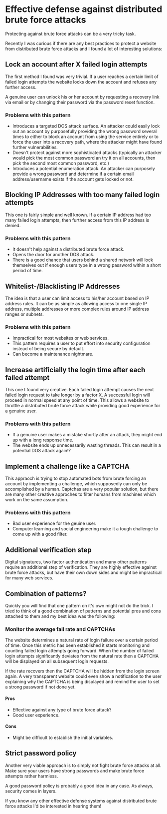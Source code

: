 ﻿<!--
    Tags: security brute-force-attacks
-->

# Effective defense against distributed brute force attacks

<p>Protecting against brute force attacks can be a very tricky task.</p>
<p>Recently I was curious if there are any best practices to protect a website from distributed brute force attacks and I found a lot of interesting solutions:</p>

<h2>Lock an account after X failed login attempts</h2>
<p>The first method I found was very trivial. If a user reaches a certain limit of failed login attempts  the website locks down the account and refuses any further access.</p>
<p>A genuine user can unlock his or her account by requesting a recovery link via email or by changing their password via the password reset function.</p>
<h3>Problems with this pattern</h3>
<ul>
    <li>Introduces a targeted DOS attack surface. An attacker could easily lock out an account by purposefully providing the wrong password several times to either to block an account from using the service entirely or to force the user into a recovery path, where the attacker might have found further vulnerabilities.</li>
    <li>Doesn't protect against more sophisticated attacks (typically an attacker would pick the most common password an try it on all accounts, then pick the second most common password, etc.)</li>
    <li>Introduces a potential enumeration attack. An attacker can purposely provide a wrong password and determine if a certain email address/username exists if the account gets locked or not.</li>
</ul>

<h2>Blocking IP Addresses with too many failed login attempts</h2>
<p>This one is fairly simple and well known. If a certain IP address had too many failed login attempts, then further access from this IP address is denied.</p>
<h3>Problems with this pattern</h3>
<ul>
    <li>It doesn't help against a distributed brute force attack.</li>
    <li>Opens the door for another DOS attack.</li>
    <li>There is a good chance that users behind a shared network will lock themselves out if enough users type in a wrong password within a short period of time.</li>
</ul>

<h2>Whitelist-/Blacklisting IP Addresses</h2>
<p>The idea is that a user can limit access to his/her account based on IP address rules. It can be as simple as allowing access to one single IP address, multiple addresses or more complex rules around IP address ranges or subnets.</p>
<h3>Problems with this pattern</h3>
<ul>
    <li>Impractical for most websites or web services.</li>
    <li>This pattern requires a user to put effort into security configuration instead of being secure by default.</li>
    <li>Can become a maintenance nightmare.</li>
</ul>

<h2>Increase artificially the login time after each failed attempt</h2>
<p>This one I found very creative. Each failed login attempt causes the next failed login request to take longer by a factor X. A successful login will proceed in normal speed at any point of time. This allows a website to throttle a distributed brute force attack while providing good experience for a genuine user.</p>
<h3>Problems with this pattern</h3>
<ul>
    <li>If a genuine user makes a mistake shortly after an attack, they might end up with a long response time.</li>
    <li>The website ends up unnecessarily wasting threads. This can result in a potential DOS attack again!?</li>
</ul>

<h2>Implement a challenge like a CAPTCHA</h2>
<p>This appraoch is trying to stop automated bots from brute forcing an account by implementing a challenge, which supposedly can only be accomplished by a human. Captchas are a very popular solution, but there are many other creative approches to filter humans from machines which work on the same assumption.</p>
<h3>Problems with this pattern</h3>
<ul>
    <li>Bad user experience for the geuine user.</li>
    <li>Computer learning and social engineering make it a tough challenge to come up with a good filter.</li>
</ul>

<h2>Additional verification step</h2>
<p>Digital signatures, two factor authentication and many other patterns require an additional step of verification. They are highly effective against brute force attacks, but have their own down sides and might be impractical for many web services.</p>

<h2>Combination of patterns?</h2>
<p>Quickly you will find that one pattern on it's own might not do the trick. I tried to think of a good combination of patterns and potential pros and cons attached to them and my best idea was the following:</p>
<h3>Monitor the average fail rate and CAPTCHAs</h3>
<p>The website determines a natural rate of login failure over a certain period of time. Once this metric has been established it starts monitoring and counting failed login attempts going forward. When the number of failed login attempts significantly deviates from the natural rate then a CAPTCHA will be displayed on all subsequent login requests.</p>
<p>If the rate recovers then the CAPTCHA will be hidden from the login screen again. A very transparent website could even show a notification to the user explaining why the CAPTCHA is being displayed and remind the user to set a strong password if not done yet.</p>
<h4>Pros</h4>
<ul>
    <li>Effective against any type of brute force attack?</li>
    <li>Good user experience.</li>
</ul>
<h4>Cons</h4>
<ul>
    <li>Might be difficult to establish the initial variables.</li>
</ul>

<h2>Strict password policy</h2>
<p>Another very viable approach is to simply not fight brute force attacks at all. Make sure your users have strong passwords and make brute force attempts rather harmless.</p>
<p>A good password policy is probably a good idea in any case. As always, security comes in layers.</p>

<p>If you know any other effective defense systems against distributed brute force attacks I'd be interested in hearing them!</p>
